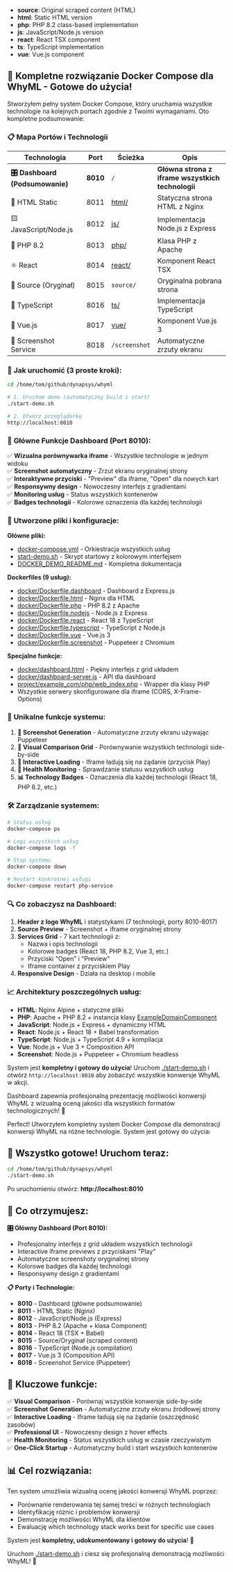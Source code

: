 
- **source**: Original scraped content (HTML)
- **html**: Static HTML version 
- **php**: PHP 8.2 class-based implementation
- **js**: JavaScript/Node.js version
- **react**: React TSX component
- **ts**: TypeScript implementation  
- **vue**: Vue.js component



## 🎉 Kompletne rozwiązanie Docker Compose dla WhyML - Gotowe do użycia!

Stworzyłem pełny system Docker Compose, który uruchamia wszystkie technologie na kolejnych portach zgodnie z Twoimi wymaganiami. Oto kompletne podsumowanie:

### 📋 **Mapa Portów i Technologii**

| Technologia | Port | Ścieżka | Opis |
|-------------|------|---------|------|
| **🎛️ Dashboard (Podsumowanie)** | **8010** | `/` | **Główna strona z iframe wszystkich technologii** |
| 📄 HTML Static | 8011 | [html/](cci:7://file:///home/tom/github/dynapsys/whyml/docker/dashboard.html:0:0-0:0) | Statyczna strona HTML z Nginx |
| 🟨 JavaScript/Node.js | 8012 | [js/](cci:7://file:///home/tom/github/dynapsys/whyml/docker/server.js:0:0-0:0) | Implementacja Node.js z Express |
| 🐘 PHP 8.2 | 8013 | [php/](cci:7://file:///home/tom/github/dynapsys/whyml/docker/Dockerfile.php:0:0-0:0) | Klasa PHP z Apache |
| ⚛️ React | 8014 | [react/](cci:7://file:///home/tom/github/dynapsys/whyml/docker/Dockerfile.react:0:0-0:0) | Komponent React TSX |
| 📜 Source (Oryginał) | 8015 | `source/` | Oryginalna pobrana strona |
| 📘 TypeScript | 8016 | [ts/](cci:7://file:///home/tom/github/dynapsys/whyml/project/example_com/ts/index.ts:0:0-0:0) | Implementacja TypeScript |
| 🍃 Vue.js | 8017 | [vue/](cci:7://file:///home/tom/github/dynapsys/whyml/docker/Dockerfile.vue:0:0-0:0) | Komponent Vue.js 3 |
| 📸 Screenshot Service | 8018 | `/screenshot` | Automatyczne zrzuty ekranu |

### 🚀 **Jak uruchomić (3 proste kroki):**

```bash
cd /home/tom/github/dynapsys/whyml

# 1. Uruchom demo (automatyczny build i start)
./start-demo.sh

# 2. Otwórz przeglądarkę
http://localhost:8010
```

### 🎯 **Główne Funkcje Dashboard (Port 8010):**

✅ **Wizualna porównywarka iframe** - Wszystkie technologie w jednym widoku  
✅ **Screenshot automatyczny** - Zrzut ekranu oryginalnej strony  
✅ **Interaktywne przyciski** - "Preview" dla iframe, "Open" dla nowych kart  
✅ **Responsywny design** - Nowoczesny interfejs z gradientami  
✅ **Monitoring usług** - Status wszystkich kontenerów  
✅ **Badges technologii** - Kolorowe oznaczenia dla każdej technologii  

### 🔧 **Utworzone pliki i konfiguracje:**

**Główne pliki:**
- [docker-compose.yml](cci:7://file:///home/tom/github/dynapsys/whyml/docker-compose.yml:0:0-0:0) - Orkiestracja wszystkich usług
- [start-demo.sh](cci:7://file:///home/tom/github/dynapsys/whyml/start-demo.sh:0:0-0:0) - Skrypt startowy z kolorowym interfejsem
- [DOCKER_DEMO_README.md](cci:7://file:///home/tom/github/dynapsys/whyml/DOCKER_DEMO_README.md:0:0-0:0) - Kompletna dokumentacja

**Dockerfiles (9 usług):**
- [docker/Dockerfile.dashboard](cci:7://file:///home/tom/github/dynapsys/whyml/docker/Dockerfile.dashboard:0:0-0:0) - Dashboard z Express.js
- [docker/Dockerfile.html](cci:7://file:///home/tom/github/dynapsys/whyml/docker/Dockerfile.html:0:0-0:0) - Nginx dla HTML
- [docker/Dockerfile.php](cci:7://file:///home/tom/github/dynapsys/whyml/docker/Dockerfile.php:0:0-0:0) - PHP 8.2 z Apache  
- [docker/Dockerfile.nodejs](cci:7://file:///home/tom/github/dynapsys/whyml/docker/Dockerfile.nodejs:0:0-0:0) - Node.js z Express
- [docker/Dockerfile.react](cci:7://file:///home/tom/github/dynapsys/whyml/docker/Dockerfile.react:0:0-0:0) - React 18 z TypeScript
- [docker/Dockerfile.typescript](cci:7://file:///home/tom/github/dynapsys/whyml/docker/Dockerfile.typescript:0:0-0:0) - TypeScript z Node.js
- [docker/Dockerfile.vue](cci:7://file:///home/tom/github/dynapsys/whyml/docker/Dockerfile.vue:0:0-0:0) - Vue.js 3
- [docker/Dockerfile.screenshot](cci:7://file:///home/tom/github/dynapsys/whyml/docker/Dockerfile.screenshot:0:0-0:0) - Puppeteer z Chromium

**Specjalne funkcje:**
- [docker/dashboard.html](cci:7://file:///home/tom/github/dynapsys/whyml/docker/dashboard.html:0:0-0:0) - Piękny interfejs z grid układem
- [docker/dashboard-server.js](cci:7://file:///home/tom/github/dynapsys/whyml/docker/dashboard-server.js:0:0-0:0) - API dla dashboard
- [project/example_com/php/web_index.php](cci:7://file:///home/tom/github/dynapsys/whyml/project/example_com/php/web_index.php:0:0-0:0) - Wrapper dla klasy PHP
- Wszystkie serwery skonfigurowane dla iframe (CORS, X-Frame-Options)

### 🎪 **Unikalne funkcje systemu:**

1. **📸 Screenshot Generation** - Automatyczne zrzuty ekranu używając Puppeteer
2. **🎨 Visual Comparison Grid** - Porównywanie wszystkich technologii side-by-side  
3. **🔄 Interactive Loading** - Iframe ładują się na żądanie (przycisk Play)
4. **🏥 Health Monitoring** - Sprawdzanie statusu wszystkich usług
5. **📊 Technology Badges** - Oznaczenia dla każdej technologii (React 18, PHP 8.2, etc.)

### 🛠️ **Zarządzanie systemem:**

```bash
# Status usług
docker-compose ps

# Logi wszystkich usług  
docker-compose logs -f

# Stop systemu
docker-compose down

# Restart konkretnej usługi
docker-compose restart php-service
```

### 🔍 **Co zobaczysz na Dashboard:**

1. **Header z logo WhyML** i statystykami (7 technologii, porty 8010-8017)
2. **Source Preview** - Screenshot + iframe oryginalnej strony
3. **Services Grid** - 7 kart technologii z:
   - Nazwa i opis technologii
   - Kolorowe badges (React 18, PHP 8.2, Vue 3, etc.)
   - Przyciski "Open" i "Preview"  
   - Iframe container z przyciskiem Play
4. **Responsive Design** - Działa na desktop i mobile

### 📈 **Architektury poszczególnych usług:**

- **HTML**: Nginx Alpine + statyczne pliki
- **PHP**: Apache + PHP 8.2 + instancja klasy [ExampleDomainComponent](cci:2://file:///home/tom/github/dynapsys/whyml/project/example_com/php/index.php:20:0-131:1)  
- **JavaScript**: Node.js + Express + dynamiczny HTML
- **React**: Node.js + React 18 + Babel transformation
- **TypeScript**: Node.js + TypeScript 4.9 + kompilacja
- **Vue**: Node.js + Vue 3 + Composition API
- **Screenshot**: Node.js + Puppeteer + Chromium headless

System jest **kompletny i gotowy do użycia**! Uruchom [./start-demo.sh](cci:7://file:///home/tom/github/dynapsys/whyml/start-demo.sh:0:0-0:0) i otwórz `http://localhost:8010` aby zobaczyć wszystkie konwersje WhyML w akcji. 

Dashboard zapewnia profesjonalną prezentację możliwości konwersji WhyML z wizualną oceną jakości dla wszystkich formatów technologicznych! 🚀


Perfect! Utworzyłem kompletny system Docker Compose dla demonstracji konwersji WhyML na różne technologie. System jest gotowy do użycia:

## 🎉 **Wszystko gotowe! Uruchom teraz:**

```bash
cd /home/tom/github/dynapsys/whyml
./start-demo.sh
```

Po uruchomieniu otwórz: **http://localhost:8010**

## 🎯 **Co otrzymujesz:**

**🎛️ Główny Dashboard (Port 8010):**
- Profesjonalny interfejs z grid układem wszystkich technologii
- Interactive iframe previews z przyciskami "Play" 
- Automatyczne screenshoty oryginalnej strony
- Kolorowe badges dla każdej technologii
- Responsywny design z gradientami

**📋 Porty i Technologie:**
- **8010** - Dashboard (główne podsumowanie)
- **8011** - HTML Static (Nginx)
- **8012** - JavaScript/Node.js (Express)  
- **8013** - PHP 8.2 (Apache + klasa Component)
- **8014** - React 18 (TSX + Babel)
- **8015** - Source/Oryginał (scraped content)
- **8016** - TypeScript (Node.js compilation)
- **8017** - Vue.js 3 (Composition API)
- **8018** - Screenshot Service (Puppeteer)

## 🚀 **Kluczowe funkcje:**

✅ **Visual Comparison** - Porównaj wszystkie konwersje side-by-side  
✅ **Screenshot Generation** - Automatyczne zrzuty ekranu źródłowej strony  
✅ **Interactive Loading** - Iframe ładują się na żądanie (oszczędność zasobów)  
✅ **Professional UI** - Nowoczesny design z hover effects  
✅ **Health Monitoring** - Status wszystkich usług w czasie rzeczywistym  
✅ **One-Click Startup** - Automatyczny build i start wszystkich kontenerów  

## 📊 **Cel rozwiązania:**

Ten system umożliwia wizualną ocenę jakości konwersji WhyML poprzez:
- Porównanie renderowania tej samej treści w różnych technologiach
- Identyfikację różnic i problemów konwersji
- Demonstrację możliwości WhyML dla klientów
- Ewaluację which technology stack works best for specific use cases

System jest **kompletny, udokumentowany i gotowy do użycia**! 🎪

Uruchom [./start-demo.sh](cci:7://file:///home/tom/github/dynapsys/whyml/start-demo.sh:0:0-0:0) i ciesz się profesjonalną demonstracją możliwości WhyML! 🚀